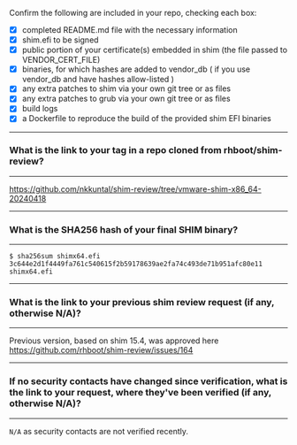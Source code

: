Confirm the following are included in your repo, checking each box:

 - [x] completed README.md file with the necessary information
 - [x] shim.efi to be signed
 - [x] public portion of your certificate(s) embedded in shim (the file passed to VENDOR_CERT_FILE)
 - [x] binaries, for which hashes are added to vendor_db ( if you use vendor_db and have hashes allow-listed )
 - [x] any extra patches to shim via your own git tree or as files
 - [x] any extra patches to grub via your own git tree or as files
 - [x] build logs
 - [x] a Dockerfile to reproduce the build of the provided shim EFI binaries

*******************************************************************************
### What is the link to your tag in a repo cloned from rhboot/shim-review?
*******************************************************************************
https://github.com/nkkuntal/shim-review/tree/vmware-shim-x86_64-20240418

*******************************************************************************
### What is the SHA256 hash of your final SHIM binary?
*******************************************************************************
```
$ sha256sum shimx64.efi
3c644e2d1f4449fa761c540615f2b59178639ae2fa74c493de71b951afc80e11  shimx64.efi
```

*******************************************************************************
### What is the link to your previous shim review request (if any, otherwise N/A)?
*******************************************************************************
Previous version, based on shim 15.4, was approved here https://github.com/rhboot/shim-review/issues/164

*******************************************************************************
### If no security contacts have changed since verification, what is the link to your request, where they've been verified (if any, otherwise N/A)?
*******************************************************************************
`N/A` as security contacts are not verified recently.
